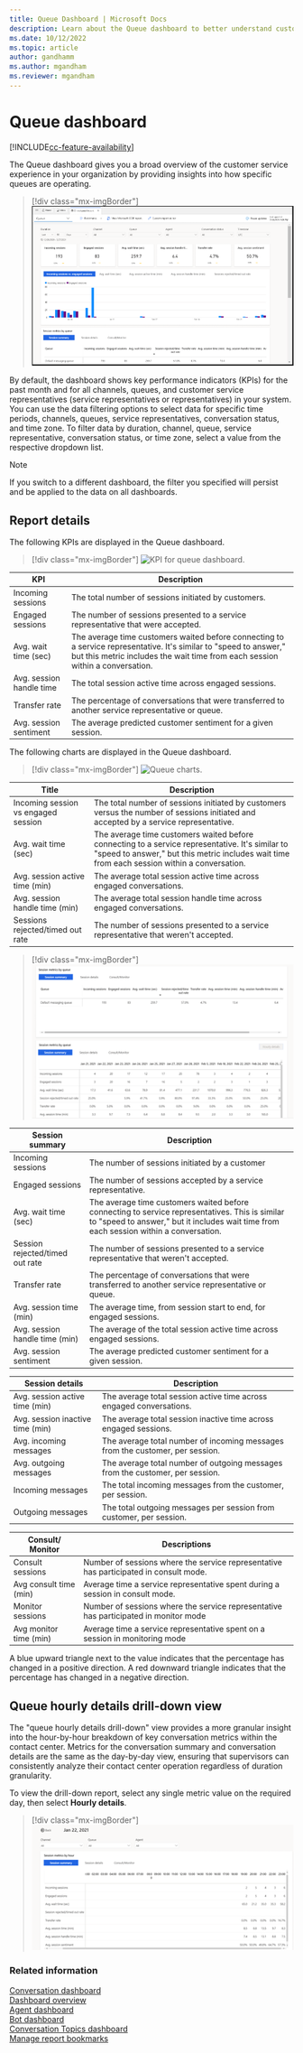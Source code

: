 ```yaml
---
title: Queue Dashboard | Microsoft Docs
description: Learn about the Queue dashboard to better understand customer service representative performance in your organization.
ms.date: 10/12/2022
ms.topic: article
author: gandhamm
ms.author: mgandham
ms.reviewer: mgandham
---
```


# Queue dashboard

[!INCLUDE[cc-feature-availability](../../includes/cc-feature-availability.md)]


The Queue dashboard gives you a broad overview of the customer service experience in your organization by providing insights into how specific queues are operating.
 
> [!div class="mx-imgBorder"]
> ![Queue dashboard historical analytics.](../media/queue-historical-analytics.png "Queue historical analytics dashboard")

By default, the dashboard shows key performance indicators (KPIs) for the past month and for all channels, queues, and customer service representatives (service representatives or representatives) in your system. You can use the data filtering options to select data for specific time periods, channels, queues, service representatives, conversation status, and time zone. To filter data by duration, channel, queue, service representative, conversation status, or time zone, select a value from the respective dropdown list.

> [!NOTE]
> If you switch to a different dashboard, the filter you specified will persist and be applied to the data on all dashboards.

## Report details

The following KPIs are displayed in the Queue dashboard.

> [!div class="mx-imgBorder"]
> ![KPI for queue dashboard.](../media/queue-KPI.png "Key performance indicators for queue dashboard")

| KPI | Description |
| ----------------- | ------------------ |
| Incoming sessions | The total number of sessions initiated by customers. |
| Engaged sessions | The number of sessions presented to a service representative that were accepted. |
| Avg. wait time (sec) | The average time customers waited before connecting to a service representative. It's similar to "speed to answer," but this metric includes the wait time from each session within a conversation. |
| Avg. session handle time | The total session active time across engaged sessions. |
| Transfer rate | The percentage of conversations that were transferred to another service representative or queue. |
| Avg. session sentiment | The average predicted customer sentiment for a given session. |


The following charts are displayed in the Queue dashboard.

> [!div class="mx-imgBorder"]
> ![Queue charts.](../media/queue-charts.png "Key performance indicator charts for queue dashboard")

| Title | Description |
| ---------------- | ------------------ |
| Incoming session vs engaged session |The total number of sessions initiated by customers versus the number of sessions initiated and accepted by a service representative.|
| Avg. wait time (sec) | The average time customers waited before connecting to a service representative. It's similar to "speed to answer," but this metric includes wait time from each session within a conversation. |
| Avg. session active time (min) | The average total session active time across engaged conversations. |
| Avg. session handle time (min) | The average total session handle time across engaged conversations. |
| Sessions rejected/timed out rate | The number of sessions presented to a service representative that weren't accepted. |

> [!div class="mx-imgBorder"]
> ![Queue summary chart.](../media/oc-queue-summary.png "Queue summary chart")

| Session summary | Description |
| ---------------- | ---------------- |
| Incoming sessions | The number of sessions initiated by a customer |
| Engaged sessions | The number of sessions accepted by a service representative.  |
| Avg. wait time (sec) | The average time customers waited before connecting to service representatives. This is similar to "speed to answer," but it includes wait time from each session within a conversation. |
| Session rejected/timed out rate | The number of sessions presented to a service representative that weren't accepted. |
| Transfer rate | The percentage of conversations that were transferred to another service representative or queue. |
| Avg. session time (min) | The average time, from session start to end, for engaged sessions. |
| Avg. session handle time (min) | The average of the total session active time across engaged sessions. |
| Avg. session sentiment | The average predicted customer sentiment for a given session. |


| Session details | Description |
| --------------- | ----------------- |
| Avg. session active time (min) | The average total session active time across engaged conversations. |
| Avg. session inactive time (min) | The average total session inactive time across engaged sessions.  |
| Avg. incoming messages | The average total number of incoming messages from the customer, per session. |
| Avg. outgoing messages | The average total number of outgoing messages from the customer, per session. |
| Incoming messages | The total incoming messages from the customer, per session. |
| Outgoing messages | The total outgoing messages per session from customer, per session.|


| Consult/ Monitor | Descriptions | 
| --------------------- | --------------------- |
| Consult sessions | Number of sessions where the service representative has participated in consult mode. |
| Avg consult time (min) | Average time a service representative spent during a session in consult mode. |
| Monitor sessions | Number of sessions where the service representative has participated in monitor mode |
| Avg monitor time (min) | Average time a service representative spent on a session in monitoring mode | 

A blue upward triangle next to the value indicates that the percentage has changed in a positive direction. A red downward triangle indicates that the percentage has changed in a negative direction.

## Queue hourly details drill-down view

The "queue hourly details drill-down" view provides a more granular insight into the hour-by-hour breakdown of key conversation metrics within the contact center. Metrics for the conversation summary and conversation details are the same as the day-by-day view, ensuring that supervisors can consistently analyze their contact center operation regardless of duration granularity.

To view the drill-down report, select any single metric value on the required day, then select **Hourly details**.

> [!div class="mx-imgBorder"]
> ![Queue Hourly drill down view.](../media/queue-hourly-drill-down-view.png "Queue hourly drill down view")


### Related information

[Conversation dashboard](oc-conversation-dashboard.md)  
[Dashboard overview](customer-service-analytics-insights-csh.md)  
[Agent dashboard](agent-dashboard.md)  
[Bot dashboard](oc-bot-dashboard.md)  
[Conversation Topics dashboard](oc-conversation-topics-dashboard.md)  
[Manage report bookmarks](manage-bookmarks.md)  


